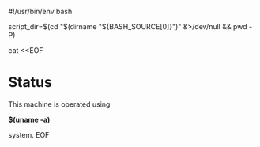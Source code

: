 #!/usr/bin/env bash

script_dir=$(cd "$(dirname "${BASH_SOURCE[0]}")" &>/dev/null && pwd -P)

cat <<EOF

# Status

This machine is operated using

**$(uname -a)**

system.
EOF

